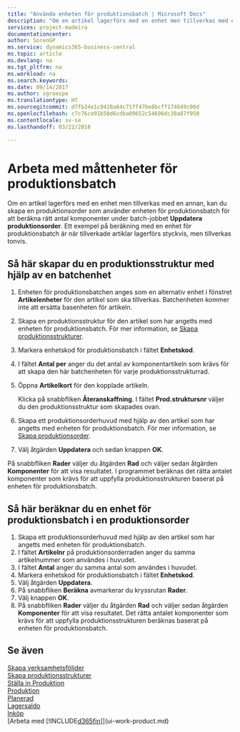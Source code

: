 ```yaml
---
title: "Använda enheten för produktionsbatch | Microsoft Docs"
description: "Om en artikel lagerförs med en enhet men tillverkas med en annan, måste produktionsordern använda en enhet för produktionsbatch för att beräkna rätt antal komponenter. Ett exempel på beräkning med en enhet för produktionsbatch är när tillverkade artiklar lagerförs styckvis, men tillverkas tonvis."
services: project-madeira
documentationcenter: 
author: SorenGP
ms.service: dynamics365-business-central
ms.topic: article
ms.devlang: na
ms.tgt_pltfrm: na
ms.workload: na
ms.search.keywords: 
ms.date: 09/14/2017
ms.author: sgroespe
ms.translationtype: HT
ms.sourcegitcommit: d7fb34e1c9428a64c71ff47be8bcff174649c00d
ms.openlocfilehash: c7c76ce91b58d6cdba09652c54696dc38a87f950
ms.contentlocale: sv-se
ms.lasthandoff: 03/22/2018

---
```

# <a name="work-with-manufacturing-batch-units-of-measure"></a>Arbeta med måttenheter för produktionsbatch
Om en artikel lagerförs med en enhet men tillverkas med en annan, kan du skapa en produktionsorder som använder enheten för produktionsbatch för att beräkna rätt antal komponenter under batch-jobbet **Uppdatera produktionsorder**. Ett exempel på beräkning med en enhet för produktionsbatch är när tillverkade artiklar lagerförs styckvis, men tillverkas tonvis.  

## <a name="to-create-a-production-bom-using-a-batch-unit-of-measure"></a>Så här skapar du en produktionsstruktur med hjälp av en batchenhet  
1.  Enheten för produktionsbatchen anges som en alternativ enhet i fönstret **Artikelenheter** för den artikel som ska tillverkas. Batchenheten kommer inte att ersätta basenheten för artikeln.  
2.  Skapa en produktionsstruktur för den artikel som har angetts med enheten för produktionsbatch. För mer information, se [Skapa produktionsstrukturer](production-how-to-create-production-boms.md).  
3.  Markera enhetskod för produktionsbatch i fältet **Enhetskod**.  
4.  I fältet **Antal per** anger du det antal av komponentartikeln som krävs för att skapa den här batchenheten för varje produktionsstrukturrad.  
5.  Öppna **Artikelkort** för den kopplade artikeln.  

    Klicka på snabbfliken **Återanskaffning**. I fältet **Prod.struktursnr** väljer du den produktionsstruktur som skapades ovan.  
6.  Skapa ett produktionsorderhuvud med hjälp av den artikel som har angetts med enheten för produktionsbatch. För mer information, se [Skapa produktionsorder](production-how-to-create-production-orders.md).  
7.  Välj åtgärden **Uppdatera** och sedan knappen **OK**.  

På snabbfliken **Rader** väljer du åtgärden **Rad** och väljer sedan åtgärden **Komponenter** för att visa resultatet. I programmet beräknas det rätta antalet komponenter som krävs för att uppfylla produktionsstrukturen baserat på enheten för produktionsbatch.  

## <a name="to-calculate-a-manufacturing-batch-unit-of-measure-on-a-production-order"></a>Så här beräknar du en enhet för produktionsbatch i en produktionsorder  
1.  Skapa ett produktionsorderhuvud med hjälp av den artikel som har angetts med enheten för produktionsbatch.  
2.  I fältet **Artikelnr** på produktionsorderraden anger du samma artikelnummer som användes i huvudet.  
3.  I fältet **Antal** anger du samma antal som användes i huvudet.  
4.  Markera enhetskod för produktionsbatch i fältet **Enhetskod**.  
5.  Välj åtgärden **Uppdatera**.
6.  På snabbfliken **Beräkna** avmarkerar du kryssrutan **Rader**.  
7.  Välj knappen **OK**.  
8.  På snabbfliken **Rader** väljer du åtgärden **Rad** och väljer sedan åtgärden **Komponenter** för att visa resultatet. Det rätta antalet komponenter som krävs för att uppfylla produktionsstrukturen beräknas baserat på enheten för produktionsbatch.  

## <a name="see-also"></a>Se även  
[Skapa verksamhetsföljder](production-how-to-create-routings.md)  
[Skapa produktionsstrukturer](production-how-to-create-production-boms.md)     
[Ställa in Produktion](production-configure-production-processes.md)  
[Produktion](production-manage-manufacturing.md)    
[Planerad](production-planning.md)   
[Lagersaldo](inventory-manage-inventory.md)  
[Inköp](purchasing-manage-purchasing.md)  
[Arbeta med [!INCLUDE[d365fin](includes/d365fin_md.md)]](ui-work-product.md)  

